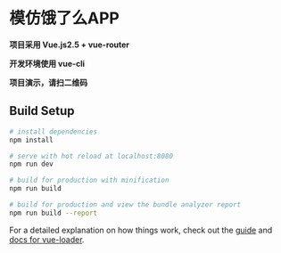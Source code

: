 # 模仿饿了么APP

**项目采用 Vue.js2.5 + vue-router**

**开发环境使用 vue-cli**

**项目演示，请扫二维码**
 

## Build Setup

``` bash
# install dependencies
npm install

# serve with hot reload at localhost:8080
npm run dev

# build for production with minification
npm run build

# build for production and view the bundle analyzer report
npm run build --report
```

For a detailed explanation on how things work, check out the [guide](http://vuejs-templates.github.io/webpack/) and [docs for vue-loader](http://vuejs.github.io/vue-loader).
